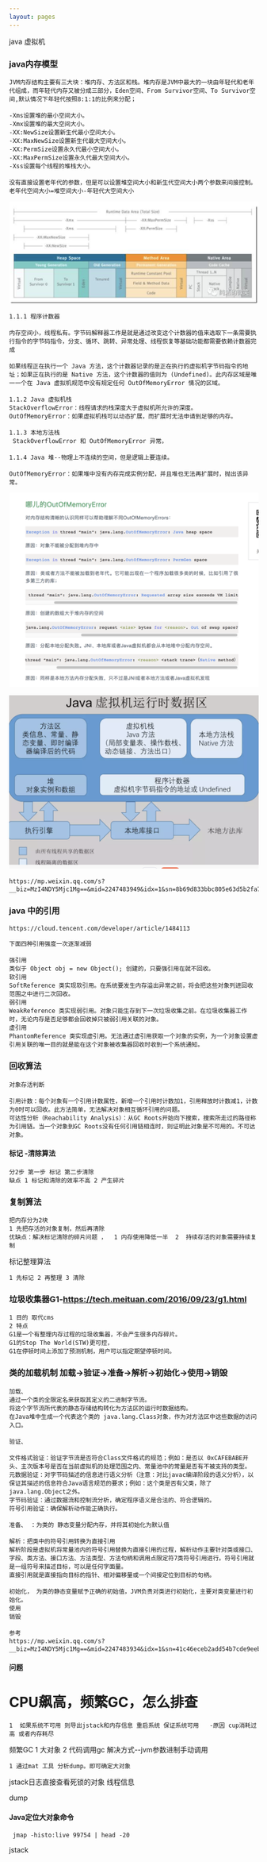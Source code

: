 ```yaml
---
layout: pages
---
```

java 虚拟机



### java内存模型

```
JVM内存结构主要有三大块：堆内存、方法区和栈。堆内存是JVM中最大的一块由年轻代和老年代组成，而年轻代内存又被分成三部分，Eden空间、From Survivor空间、To Survivor空间,默认情况下年轻代按照8:1:1的比例来分配；

-Xms设置堆的最小空间大小。
-Xmx设置堆的最大空间大小。
-XX:NewSize设置新生代最小空间大小。
-XX:MaxNewSize设置新生代最大空间大小。
-XX:PermSize设置永久代最小空间大小。
-XX:MaxPermSize设置永久代最大空间大小。
-Xss设置每个线程的堆栈大小。

没有直接设置老年代的参数，但是可以设置堆空间大小和新生代空间大小两个参数来间接控制。
老年代空间大小=堆空间大小-年轻代大空间大小

```

![image-20210513112517649](/images/image-20210513112517649.png)

```
1.1.1 程序计数器

内存空间小，线程私有。字节码解释器工作是就是通过改变这个计数器的值来选取下一条需要执行指令的字节码指令，分支、循环、跳转、异常处理、线程恢复等基础功能都需要依赖计数器完成

如果线程正在执行一个 Java 方法，这个计数器记录的是正在执行的虚拟机字节码指令的地址；如果正在执行的是 Native 方法，这个计数器的值则为 (Undefined)。此内存区域是唯一一个在 Java 虚拟机规范中没有规定任何 OutOfMemoryError 情况的区域。

1.1.2 Java 虚拟机栈
StackOverflowError：线程请求的栈深度大于虚拟机所允许的深度。
OutOfMemoryError：如果虚拟机栈可以动态扩展，而扩展时无法申请到足够的内存。

1.1.3 本地方法栈
 StackOverflowError 和 OutOfMemoryError 异常。

1.1.4 Java 堆--物理上不连续的空间，但是逻辑上要连续。

OutOfMemoryError：如果堆中没有内存完成实例分配，并且堆也无法再扩展时，抛出该异常。

```

![image-20210513112801736](/images/image-20210513112801736.png)

![image-20210513104716979](/images/image-20210513104716979.png)

```
https://mp.weixin.qq.com/s?__biz=MzI4NDY5Mjc1Mg==&mid=2247483949&idx=1&sn=8b69d833bbc805e63d5b2fa7c73655f5&chksm=ebf6da52dc815344add64af6fb78fee439c8c27b539b3c0e87d8f6861c8422144d516ae0a837&scene=21#wechat_redirect
```



### java 中的引用

```
https://cloud.tencent.com/developer/article/1484113
```



```
下面四种引用强度一次逐渐减弱

强引用
类似于 Object obj = new Object(); 创建的，只要强引用在就不回收。
软引用
SoftReference 类实现软引用。在系统要发生内存溢出异常之前，将会把这些对象列进回收范围之中进行二次回收。
弱引用
WeakReference 类实现弱引用。对象只能生存到下一次垃圾收集之前。在垃圾收集器工作时，无论内存是否足够都会回收掉只被弱引用关联的对象。
虚引用
PhantomReference 类实现虚引用。无法通过虚引用获取一个对象的实例，为一个对象设置虚引用关联的唯一目的就是能在这个对象被收集器回收时收到一个系统通知。
```



### 回收算法

```
对象存活判断

引用计数：每个对象有一个引用计数属性，新增一个引用时计数加1，引用释放时计数减1，计数为0时可以回收。此方法简单，无法解决对象相互循环引用的问题。
可达性分析（Reachability Analysis）：从GC Roots开始向下搜索，搜索所走过的路径称为引用链。当一个对象到GC Roots没有任何引用链相连时，则证明此对象是不可用的。不可达对象。
```

#### 标记 -清除算法

```
分2步 第一步 标记 第二步清除 
缺点 1 标记和清除的效率不高 2 产生碎片
```

### 复制算法

```
把内存分为2块
1 先把存活的对象复制，然后再清除
优缺点：解决标记清除的碎片问题 ，  1 内存使用降低一半  2  持续存活的对象需要持续复制
```

标记整理算法

```
1 先标记 2 再整理 3 清除
```



### 垃圾收集器G1-https://tech.meituan.com/2016/09/23/g1.html

```
1 目的 取代cms
2 特点
G1是一个有整理内存过程的垃圾收集器，不会产生很多内存碎片。
G1的Stop The World(STW)更可控，
G1在停顿时间上添加了预测机制，用户可以指定期望停顿时间。
```



### 类的加载机制 加载->验证->准备->解析->初始化->使用->销毁

```
加载、
通过一个类的全限定名来获取其定义的二进制字节流。
将这个字节流所代表的静态存储结构转化为方法区的运行时数据结构。
在Java堆中生成一个代表这个类的 java.lang.Class对象，作为对方法区中这些数据的访问入口。

验证、

文件格式验证：验证字节流是否符合Class文件格式的规范；例如：是否以 0xCAFEBABE开头、主次版本号是否在当前虚拟机的处理范围之内、常量池中的常量是否有不被支持的类型。
元数据验证：对字节码描述的信息进行语义分析（注意：对比javac编译阶段的语义分析），以保证其描述的信息符合Java语言规范的要求；例如：这个类是否有父类，除了 java.lang.Object之外。
字节码验证：通过数据流和控制流分析，确定程序语义是合法的、符合逻辑的。
符号引用验证：确保解析动作能正确执行。

准备、 ：为类的 静态变量分配内存，并将其初始化为默认值

解析：把类中的符号引用转换为直接引用
解析阶段是虚拟机将常量池内的符号引用替换为直接引用的过程，解析动作主要针对类或接口、字段、类方法、接口方法、方法类型、方法句柄和调用点限定符7类符号引用进行。符号引用就是一组符号来描述目标，可以是任何字面量。
直接引用就是直接指向目标的指针、相对偏移量或一个间接定位到目标的句柄。

初始化， 为类的静态变量赋予正确的初始值，JVM负责对类进行初始化，主要对类变量进行初始化。
使用 
销毁

参考
https://mp.weixin.qq.com/s?__biz=MzI4NDY5Mjc1Mg==&mid=2247483934&idx=1&sn=41c46eceb2add54b7cde9eeb01412a90&chksm=ebf6da61dc81537721d36aadb5d20613b0449762842f9128753e716ce5fefe2b659d8654c4e8&scene=21#wechat_redirect
```





#### 问题

# CPU飙高，频繁GC，怎么排查



```
1  如果系统不可用 则导出jstack和内存信息 重启系统 保证系统可用   -原因 cup消耗过高 或者内存耗尽

```

频繁GC 1 大对象  2 代码调用gc   解决方式--jvm参数进制手动调用

```
1 通过mat 工具 分析dump。即可确定大对象
```

jstack日志直接查看死锁的对象 线程信息

dump

#### Java定位大对象命令

```
 jmap -histo:live 99754 | head -20 
```

jstack







